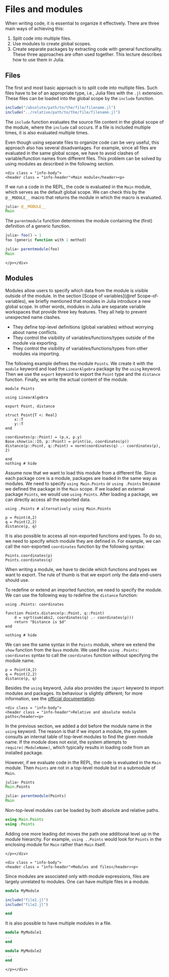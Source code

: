 # Files and modules

When writing code, it is essential to organize it effectively. There are three main ways of achieving this:
1. Split code into multiple files.
2. Use modules to create global scopes.
3. Create separate packages by extracting code with general functionality.
These three approaches are often used together. This lecture describes how to use them in Julia.

## Files

The first and most basic approach is to split code into multiple files. Such files have to be of an appropriate type, i.e., Julia files with the `.jl` extension. These files can be loaded into the global scope by the `include` function.

```julia
include("/absolute/path/to/the/file/filename.jl")
include("../relative/path/to/the/file/filename.jl")
```

The  `include` function evaluates the source file content in the global scope of the module, where the `include` call occurs. If a file is included multiple times, it is also evaluated multiple times.

Even though using separate files to organize code can be very useful, this approach also has several disadvantages. For example, since all files are evaluated in the same global scope, we have to avoid clashes of variable/function names from different files.  This problem can be solved by using modules as described in the following section.

```@raw html
<div class = "info-body">
<header class = "info-header">Main module</header><p>
```

If we run a code in the REPL, the code is evaluated in the `Main` module, which serves as the default global scope. We can check this by the `@__MODULE__` macro that returns the module in which the macro is evaluated.

```julia
julia> @__MODULE__
Main
```

The `parentmodule` function determines the module containing the (first) definition of a generic function.

```julia
julia> foo() = 1
foo (generic function with 1 method)

julia> parentmodule(foo)
Main
```

```@raw html
</p></div>
```

## Modules

Modules allow users to specify which data from the module is visible outside of the module. In the section [Scope of variables](@ref Scope-of-variables), we briefly mentioned that modules in Julia introduce a new global scope. In other words, modules in Julia are separate variable workspaces that provide three key features. They all help to prevent unexpected name clashes.

- They define top-level definitions (global variables) without worrying about name conflicts.
- They control the visibility of variables/functions/types outside of the module via exporting.
- They control the visibility of variables/functions/types from other modules via importing.

The following example defines the module `Points`. We create it with the `module` keyword and load the `LinearAlgebra` package by the `using` keyword. Then we use the `export` keyword to export the `Point` type and the `distance` function. Finally, we write the actual content of the module.

```@example modules
module Points

using LinearAlgebra

export Point, distance

struct Point{T <: Real}
    x::T
    y::T
end

coordinates(p::Point) = (p.x, p.y)
Base.show(io::IO, p::Point) = print(io, coordinates(p))
distance(p::Point, q::Point) = norm(coordinates(q) .- coordinates(p), 2)

end
nothing # hide
```

Assume now that we want to load this module from a different file. Since each package core is a module, packages are loaded in the same way as modules. We need to specify `using Main.Points` or `using .Points` because we defined the package in the `Main` scope. If we loaded an external package `Points`, we would use `using Points`. After loading a package, we can directly access all the exported data.

```@repl modules
using .Points # alternatively using Main.Points

p = Point(4,2)
q = Point(2,2)
distance(p, q)
```

It is also possible to access all non-exported functions and types. To do so, we need to specify which module they are defined in. For example, we can call the non-exported `coordinates` function by the following syntax:

```@repl modules
Points.coordinates(p)
Points.coordinates(q)
```

When writing a module, we have to decide which functions and types we want to export. The rule of thumb is that we export only the data end-users should use.

To redefine or extend an imported function, we need to specify the module. We can use the following way to redefine the `distance` function:

```@example modules
using .Points: coordinates

function Points.distance(p::Point, q::Point)
    d = sqrt(sum(abs2, coordinates(q) .- coordinates(p)))
    return "Distance is $d"
end

nothing # hide
```

We can see the same syntax in the `Points` module, where we extend the `show` function from the `Base` module. We used the `using .Points: coordinates` syntax to call the `coordinates` function without specifying the module name.

```@repl modules
p = Point(4,2)
q = Point(2,2)
distance(p, q)
```

Besides the `using` keyword, Julia also provides the `import` keyword to import modules and packages. Its behaviour is slightly different; for more information, see the [official documentation](https://docs.julialang.org/en/v1/manual/modules/#Summary-of-module-usage).

```@raw html
<div class = "info-body">
<header class = "info-header">Relative and absolute module paths</header><p>
```

In the previous section, we added a dot before the module name in the `using` keyword. The reason is that if we import a module, the system consults an internal table of top-level modules to find the given module name. If the module does not exist, the system attempts to `require(:ModuleName)`, which typically results in loading code from an installed package.

However, if we evaluate code in the REPL, the code is evaluated in the `Main` module. Then `Points` are not in a top-level module but in a submodule of `Main`.

```julia
julia> Points
Main.Points

julia> parentmodule(Points)
Main
```

Non-top-level modules can be loaded by both absolute and relative paths.

```julia
using Main.Points
using .Points
```

Adding one more leading dot moves the path one additional level up in the module hierarchy. For example, `using ..Points` would look for `Points` in the enclosing module for `Main` rather than `Main` itself.

```@raw html
</p></div>
```

```@raw html
<div class = "info-body">
<header class = "info-header">Modules and files</header><p>
```

Since modules are associated only with module expressions, files are largely unrelated to modules. One can have multiple files in a module.

```julia
module MyModule

include("file1.jl")
include("file2.jl")

end
```

It is also possible to have multiple modules in a file.

```julia
module MyModule1
...
end

module MyModule2
...
end
```

```@raw html
</p></div>
```

